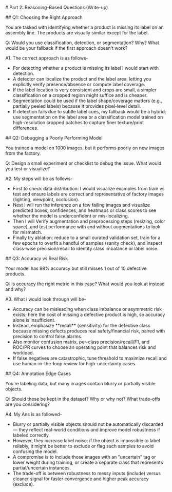 \# Part 2: Reasoning-Based Questions (Write-up)



\## Q1: Choosing the Right Approach

You are tasked with identifying whether a product is missing its label on an assembly line. The products are visually similar except for the label.



Q: Would you use classification, detection, or segmentation? Why? What would be your fallback if the first approach doesn’t work?

A1. The correct approach is as follows-

* For detecting whether a product is missing its label I would start with detection.
* A detector can localize the product and the label area, letting you explicitly verify presence/absence or compute label coverage.
* If the label location is very consistent and crops are small, a simpler classification on a cropped region might suffice and is cheaper.
* Segmentation could be used if the label shape/coverage matters (e.g., partially peeled labels) because it provides pixel-level detail.
* If detection fails due to subtle label cues, my fallback would be a hybrid: use segmentation on the label area or a classification model trained on high-resolution cropped patches to capture finer texture/print differences.



\## Q2: Debugging a Poorly Performing Model

You trained a model on 1000 images, but it performs poorly on new images from the factory.



Q: Design a small experiment or checklist to debug the issue. What would you test or visualize?



A2. My steps will be as follows-

* First to check data distribution: I would visualize examples from train vs test and ensure labels are correct and representative of factory images (lighting, viewpoint, occlusion).
* Next I will run the inference on a few failing images and visualize predicted boxes, confidences, and heatmaps or class scores to see whether the model is underconfident or mis-localizing.
* Then I will Verify augmentation and preprocessing steps (resizing, color space), and test performance with and without augmentations to look for mismatch.
* Finally try ablation: reduce to a small curated validation set, train for a few epochs to overfit a handful of samples (sanity check), and inspect class-wise precision/recall to identify class imbalance or label noise.



\## Q3: Accuracy vs Real Risk

Your model has 98% accuracy but still misses 1 out of 10 defective products.



Q: Is accuracy the right metric in this case? What would you look at instead and why?



A3. What i would look through will be-

* Accuracy can be misleading when class imbalance or asymmetric risk exists; here the cost of missing a defective product is high, so accuracy alone is insufficient.
* Instead, emphasize \*\*recall\*\* (sensitivity) for the defective class because missing defects produces real safety/financial risk, paired with precision to control false alarms.
* Also monitor confusion matrix, per-class precision/recall/F1, and ROC/PR curves to choose an operating point that balances risk and workload.
* If false negatives are catastrophic, tune threshold to maximize recall and use human-in-the-loop review for high-uncertainty cases.





\## Q4: Annotation Edge Cases

You’re labeling data, but many images contain blurry or partially visible objects.



Q: Should these be kept in the dataset? Why or why not? What trade-offs are you considering?

A4. My Ans is as followed-

* Blurry or partially visible objects should not be automatically discarded — they reflect real-world conditions and improve model robustness if labeled correctly.
* However, they increase label noise: if the object is impossible to label reliably, it might be better to exclude or flag such samples to avoid confusing the model.
* A compromise is to include those images with an "uncertain" tag or lower weight during training, or create a separate class that represents partial/uncertain instances.
* The trade-off is between robustness to messy inputs (include) versus cleaner signal for faster convergence and higher peak accuracy (exclude).
